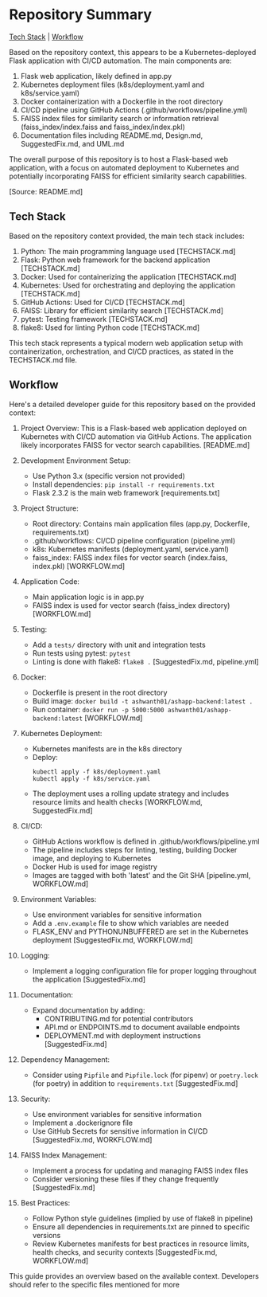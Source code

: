 # Repository Summary

[Tech Stack](TECHSTACK.md) | [Workflow](WORKFLOW.md)

Based on the repository context, this appears to be a Kubernetes-deployed Flask application with CI/CD automation. The main components are:

1. Flask web application, likely defined in app.py
2. Kubernetes deployment files (k8s/deployment.yaml and k8s/service.yaml) 
3. Docker containerization with a Dockerfile in the root directory
4. CI/CD pipeline using GitHub Actions (.github/workflows/pipeline.yml)
5. FAISS index files for similarity search or information retrieval (faiss_index/index.faiss and faiss_index/index.pkl)
6. Documentation files including README.md, Design.md, SuggestedFix.md, and UML.md

The overall purpose of this repository is to host a Flask-based web application, with a focus on automated deployment to Kubernetes and potentially incorporating FAISS for efficient similarity search capabilities.

[Source: README.md]

## Tech Stack
Based on the repository context provided, the main tech stack includes:

1. Python: The main programming language used [TECHSTACK.md]
2. Flask: Python web framework for the backend application [TECHSTACK.md]
3. Docker: Used for containerizing the application [TECHSTACK.md]
4. Kubernetes: Used for orchestrating and deploying the application [TECHSTACK.md]
5. GitHub Actions: Used for CI/CD [TECHSTACK.md]
6. FAISS: Library for efficient similarity search [TECHSTACK.md]
7. pytest: Testing framework [TECHSTACK.md]
8. flake8: Used for linting Python code [TECHSTACK.md]

This tech stack represents a typical modern web application setup with containerization, orchestration, and CI/CD practices, as stated in the TECHSTACK.md file.

## Workflow
Here's a detailed developer guide for this repository based on the provided context:

1. Project Overview:
   This is a Flask-based web application deployed on Kubernetes with CI/CD automation via GitHub Actions. The application likely incorporates FAISS for vector search capabilities. [README.md]

2. Development Environment Setup:
   - Use Python 3.x (specific version not provided)
   - Install dependencies: `pip install -r requirements.txt`
   - Flask 2.3.2 is the main web framework [requirements.txt]

3. Project Structure:
   - Root directory: Contains main application files (app.py, Dockerfile, requirements.txt)
   - .github/workflows: CI/CD pipeline configuration (pipeline.yml)
   - k8s: Kubernetes manifests (deployment.yaml, service.yaml)
   - faiss_index: FAISS index files for vector search (index.faiss, index.pkl)
   [WORKFLOW.md]

4. Application Code:
   - Main application logic is in app.py
   - FAISS index is used for vector search (faiss_index directory)
   [WORKFLOW.md]

5. Testing:
   - Add a `tests/` directory with unit and integration tests
   - Run tests using pytest: `pytest`
   - Linting is done with flake8: `flake8 .`
   [SuggestedFix.md, pipeline.yml]

6. Docker:
   - Dockerfile is present in the root directory
   - Build image: `docker build -t ashwanth01/ashapp-backend:latest .`
   - Run container: `docker run -p 5000:5000 ashwanth01/ashapp-backend:latest`
   [WORKFLOW.md]

7. Kubernetes Deployment:
   - Kubernetes manifests are in the k8s directory
   - Deploy: 
     ```
     kubectl apply -f k8s/deployment.yaml
     kubectl apply -f k8s/service.yaml
     ```
   - The deployment uses a rolling update strategy and includes resource limits and health checks
   [WORKFLOW.md, SuggestedFix.md]

8. CI/CD:
   - GitHub Actions workflow is defined in .github/workflows/pipeline.yml
   - The pipeline includes steps for linting, testing, building Docker image, and deploying to Kubernetes
   - Docker Hub is used for image registry
   - Images are tagged with both 'latest' and the Git SHA
   [pipeline.yml, WORKFLOW.md]

9. Environment Variables:
   - Use environment variables for sensitive information
   - Add a `.env.example` file to show which variables are needed
   - FLASK_ENV and PYTHONUNBUFFERED are set in the Kubernetes deployment
   [SuggestedFix.md, WORKFLOW.md]

10. Logging:
    - Implement a logging configuration file for proper logging throughout the application
    [SuggestedFix.md]

11. Documentation:
    - Expand documentation by adding:
      - CONTRIBUTING.md for potential contributors
      - API.md or ENDPOINTS.md to document available endpoints
      - DEPLOYMENT.md with deployment instructions
    [SuggestedFix.md]

12. Dependency Management:
    - Consider using `Pipfile` and `Pipfile.lock` (for pipenv) or `poetry.lock` (for poetry) in addition to `requirements.txt`
    [SuggestedFix.md]

13. Security:
    - Use environment variables for sensitive information
    - Implement a .dockerignore file
    - Use GitHub Secrets for sensitive information in CI/CD
    [SuggestedFix.md, WORKFLOW.md]

14. FAISS Index Management:
    - Implement a process for updating and managing FAISS index files
    - Consider versioning these files if they change frequently
    [SuggestedFix.md]

15. Best Practices:
    - Follow Python style guidelines (implied by use of flake8 in pipeline)
    - Ensure all dependencies in requirements.txt are pinned to specific versions
    - Review Kubernetes manifests for best practices in resource limits, health checks, and security contexts
    [SuggestedFix.md, WORKFLOW.md]

This guide provides an overview based on the available context. Developers should refer to the specific files mentioned for more
